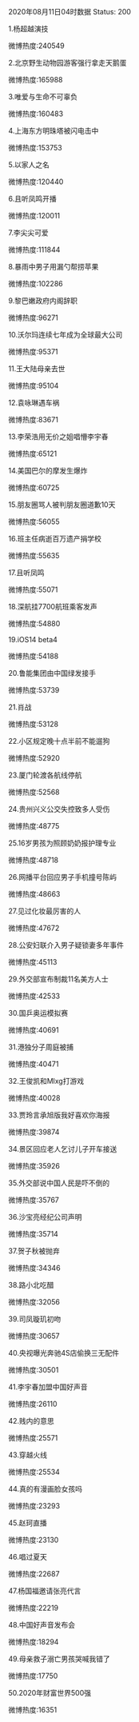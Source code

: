 2020年08月11日04时数据
Status: 200

1.杨超越演技

微博热度:240549

2.北京野生动物园游客强行拿走天鹅蛋

微博热度:165988

3.唯爱与生命不可辜负

微博热度:160483

4.上海东方明珠塔被闪电击中

微博热度:153753

5.以家人之名

微博热度:120440

6.且听凤鸣开播

微博热度:120011

7.李尖尖可爱

微博热度:111844

8.暴雨中男子用漏勺帮捞苹果

微博热度:102286

9.黎巴嫩政府内阁辞职

微博热度:96271

10.沃尔玛连续七年成为全球最大公司

微博热度:95371

11.王大陆母亲去世

微博热度:95104

12.袁咏琳遇车祸

微博热度:83671

13.李荣浩用无价之姐唱懵李宇春

微博热度:65121

14.美国巴尔的摩发生爆炸

微博热度:60725

15.朋友圈骂人被判朋友圈道歉10天

微博热度:56055

16.班主任病逝百万遗产捐学校

微博热度:55635

17.且听凤鸣

微博热度:55071

18.深航挂7700航班乘客发声

微博热度:54880

19.iOS14 beta4

微博热度:54188

20.鲁能集团由中国绿发接手

微博热度:53739

21.肖战

微博热度:53128

22.小区规定晚十点半前不能遛狗

微博热度:52920

23.厦门轮渡各航线停航

微博热度:52568

24.贵州兴义公交失控致多人受伤

微博热度:48775

25.16岁男孩为照顾奶奶报护理专业

微博热度:48718

26.网播平台回应男子手机撞号陈屿

微博热度:48663

27.见过化妆最厉害的人

微博热度:47672

28.公安妇联介入男子疑锁妻多年事件

微博热度:45113

29.外交部宣布制裁11名美方人士

微博热度:42533

30.国乒奥运模拟赛

微博热度:40691

31.港独分子周庭被捕

微博热度:40471

32.王俊凯和Mlxg打游戏

微博热度:40028

33.贾玲言承旭版我好喜欢你海报

微博热度:39874

34.景区回应老人乞讨儿子开车接送

微博热度:35926

35.外交部说中国人民是吓不倒的

微博热度:35767

36.沙宝亮经纪公司声明

微博热度:35714

37.贺子秋被抛弃

微博热度:34346

38.路小北吃醋

微博热度:32056

39.司凤璇玑初吻

微博热度:30657

40.央视曝光奔驰4S店偷换三无配件

微博热度:30501

41.李宇春加盟中国好声音

微博热度:26110

42.贱内的意思

微博热度:25571

43.穿越火线

微博热度:25534

44.真的有漫画脸女孩吗

微博热度:23293

45.赵珂直播

微博热度:23130

46.唱过夏天

微博热度:22687

47.杨国福邀请张亮代言

微博热度:22219

48.中国好声音发布会

微博热度:18294

49.母亲救子溺亡男孩哭喊我错了

微博热度:17750

50.2020年财富世界500强

微博热度:16351

